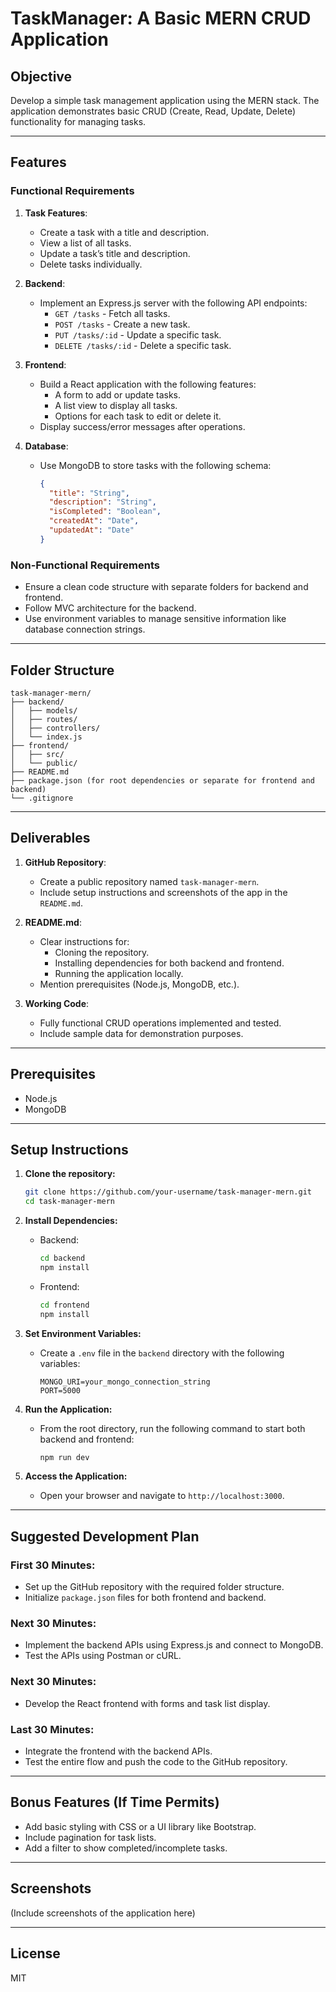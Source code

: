 # TaskManager: A Basic MERN CRUD Application

## Objective
Develop a simple task management application using the MERN stack. The application demonstrates basic CRUD (Create, Read, Update, Delete) functionality for managing tasks.

---

## Features

### Functional Requirements
1. **Task Features**:
   - Create a task with a title and description.
   - View a list of all tasks.
   - Update a task’s title and description.
   - Delete tasks individually.

2. **Backend**:
   - Implement an Express.js server with the following API endpoints:
     - `GET /tasks` - Fetch all tasks.
     - `POST /tasks` - Create a new task.
     - `PUT /tasks/:id` - Update a specific task.
     - `DELETE /tasks/:id` - Delete a specific task.

3. **Frontend**:
   - Build a React application with the following features:
     - A form to add or update tasks.
     - A list view to display all tasks.
     - Options for each task to edit or delete it.
   - Display success/error messages after operations.

4. **Database**:
   - Use MongoDB to store tasks with the following schema:
     ```json
     {
       "title": "String",
       "description": "String",
       "isCompleted": "Boolean",
       "createdAt": "Date",
       "updatedAt": "Date"
     }
     ```

### Non-Functional Requirements
- Ensure a clean code structure with separate folders for backend and frontend.
- Follow MVC architecture for the backend.
- Use environment variables to manage sensitive information like database connection strings.

---

## Folder Structure

```
task-manager-mern/
├── backend/
│   ├── models/
│   ├── routes/
│   ├── controllers/
│   └── index.js
├── frontend/
│   ├── src/
│   └── public/
├── README.md
├── package.json (for root dependencies or separate for frontend and backend)
└── .gitignore
```

---

## Deliverables

1. **GitHub Repository**:
   - Create a public repository named `task-manager-mern`.
   - Include setup instructions and screenshots of the app in the `README.md`.

2. **README.md**:
   - Clear instructions for:
     - Cloning the repository.
     - Installing dependencies for both backend and frontend.
     - Running the application locally.
   - Mention prerequisites (Node.js, MongoDB, etc.).

3. **Working Code**:
   - Fully functional CRUD operations implemented and tested.
   - Include sample data for demonstration purposes.

---

## Prerequisites
- Node.js
- MongoDB

---

## Setup Instructions

1. **Clone the repository:**
   ```bash
   git clone https://github.com/your-username/task-manager-mern.git
   cd task-manager-mern
   ```

2. **Install Dependencies:**
   - Backend:
     ```bash
     cd backend
     npm install
     ```
   - Frontend:
     ```bash
     cd frontend
     npm install
     ```

3. **Set Environment Variables:**
   - Create a `.env` file in the `backend` directory with the following variables:
     ```env
     MONGO_URI=your_mongo_connection_string
     PORT=5000
     ```

4. **Run the Application:**
   - From the root directory, run the following command to start both backend and frontend:
     ```bash
     npm run dev
     ```

5. **Access the Application:**
   - Open your browser and navigate to `http://localhost:3000`.

---

## Suggested Development Plan

### First 30 Minutes:
- Set up the GitHub repository with the required folder structure.
- Initialize `package.json` files for both frontend and backend.

### Next 30 Minutes:
- Implement the backend APIs using Express.js and connect to MongoDB.
- Test the APIs using Postman or cURL.

### Next 30 Minutes:
- Develop the React frontend with forms and task list display.

### Last 30 Minutes:
- Integrate the frontend with the backend APIs.
- Test the entire flow and push the code to the GitHub repository.

---

## Bonus Features (If Time Permits)
- Add basic styling with CSS or a UI library like Bootstrap.
- Include pagination for task lists.
- Add a filter to show completed/incomplete tasks.

---

## Screenshots
(Include screenshots of the application here)

---

## License
MIT

